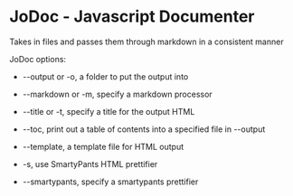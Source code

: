 JoDoc - Javascript Documenter
===

Takes in files and passes them through markdown in a consistent manner

JoDoc options:

* --output or -o, a folder to put the output into

* --markdown or -m, specify a markdown processor

* --title or -t, specify a title for the output HTML

* --toc, print out a table of contents into a specified file in --output

* --template, a template file for HTML output

* -s, use SmartyPants HTML prettifier

* --smartypants, specify a smartypants prettifier
